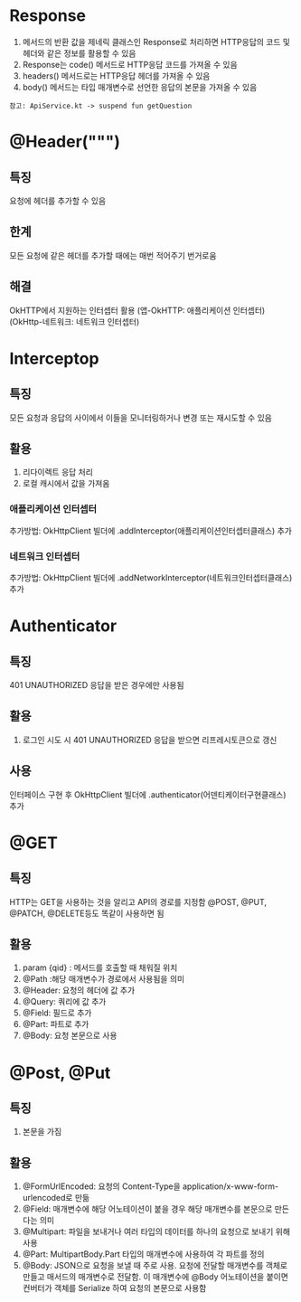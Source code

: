 # Response<T>
1. 메서드의 반환 값을 제네릭 클래스인 Response<T>로 처리하면 HTTP응답의 코드 및 헤더와 같은 정보를 활용할 수 있음
2. Response는 code() 메서드로 HTTP응답 코드를 가져올 수 있음
3. headers() 메서드로는 HTTP응답 헤더를 가져올 수 있음
4. body() 메서드는 타입<T> 매개변수로 선언한 응답의 본문을 가져올 수 있음

```
참고: ApiService.kt -> suspend fun getQuestion
```

# @Header(""")
## 특징
요청에 헤더를 추가할 수 있음
## 한계
모든 요청에 같은 헤더를 추가할 때에는 매번 적어주기 번거로움
## 해결
OkHTTP에서 지원하는 인터셉터 활용 (앱-OkHTTP: 애플리케이션 인터셉터)(OkHttp-네트워크: 네트워크 인터셉터)

# Interceptop
## 특징
모든 요청과 응답의 사이에서 이들을 모니터링하거나 변경 또는 재시도할 수 있음
## 활용
1. 리다이렉트 응답 처리
2. 로컬 캐시에서 값을 가져옴
### 애플리케이션 인터셉터
추가방법: OkHttpClient 빌더에 .addInterceptor(애플리케이션인터셉터클래스) 추가
### 네트워크 인터셉터
추가방법: OkHttpClient 빌더에 .addNetworkInterceptor(네트워크인터셉터클래스) 추가

# Authenticator
## 특징
401 UNAUTHORIZED 응답을 받은 경우에만 사용됨
## 활용
1. 로그인 시도 시 401 UNAUTHORIZED 응답을 받으면 리프레시토큰으로 갱신
## 사용
인터페이스 구현 후 OkHttpClient 빌더에 .authenticator(어덴티케이터구현클래스) 추가

# @GET
## 특징
HTTP는 GET을 사용하는 것을 알리고 API의 경로를 지정함
@POST, @PUT, @PATCH, @DELETE등도 똑같이 사용하면 됨

## 활용
1. param {qid} : 메서드를 호출할 때 채워질 위치 
2. @Path :해당 매개변수가 경로에서 사용됨을 의미 
3. @Header: 요청의 헤더에 값 추가 
4. @Query: 쿼리에 값 추가 
5. @Field: 필드로 추가 
6. @Part: 파트로 추가 
7. @Body: 요청 본문으로 사용

# @Post, @Put
## 특징
1. 본문을 가짐
## 활용
1. @FormUrlEncoded: 요청의 Content-Type을 application/x-www-form-urlencoded로 만듦
2. @Field: 매개변수에 해당 어노테이션이 붙을 경우 해당 매개변수를 본문으로 만든다는 의미
3. @Multipart: 파일을 보내거나 여러 타입의 데이터를 하나의 요청으로 보내기 위해 사용
4. @Part: MultipartBody.Part 타입의 매개변수에 사용하여 각 파트를 정의
5. @Body: JSON으로 요청을 보낼 때 주로 사용. 요청에 전달할 매개변수를 객체로 만들고 매서드의 매개변수로 전달함. 이 매개변수에 @Body 어노테이션을 붙이면 컨버터가 객체를 Serialize 하여 요청의 본문으로 사용함
